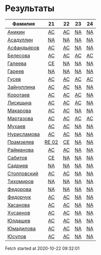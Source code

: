 # Результаты
Фамилия | 21| 22| 23| 24
---|:---:|:---:|:---:|:---:
[Аникин](Аникин/README.md)  | [AC](Аникин/21.md) | [AC](Аникин/22.md) | [NA](Аникин/23.md) | [NA](Аникин/24.md)
[Асадуллин](Асадуллин/README.md)  | [NA](Асадуллин/21.md) | [NA](Асадуллин/22.md) | [NA](Асадуллин/23.md) | [NA](Асадуллин/24.md)
[Асфандьяров](Асфандьяров/README.md)  | [AC](Асфандьяров/21.md) | [AC](Асфандьяров/22.md) | [NA](Асфандьяров/23.md) | [NA](Асфандьяров/24.md)
[Белесова](Белесова/README.md)  | [AC](Белесова/21.md) | [AC](Белесова/22.md) | [AC](Белесова/23.md) | [AC](Белесова/24.md)
[Галеева](Галеева/README.md)  | [CE](Галеева/21.md) | [NA](Галеева/22.md) | [NA](Галеева/23.md) | [NA](Галеева/24.md)
[Гареев](Гареев/README.md)  | [NA](Гареев/21.md) | [NA](Гареев/22.md) | [NA](Гареев/23.md) | [NA](Гареев/24.md)
[Гусев](Гусев/README.md)  | [AC](Гусев/21.md) | [AC](Гусев/22.md) | [AC](Гусев/23.md) | [AC](Гусев/24.md)
[Зайнуллина](Зайнуллина/README.md)  | [AC](Зайнуллина/21.md) | [AC](Зайнуллина/22.md) | [NA](Зайнуллина/23.md) | [NA](Зайнуллина/24.md)
[Коротаев](Коротаев/README.md)  | [AC](Коротаев/21.md) | [AC](Коротаев/22.md) | [AC](Коротаев/23.md) | [NA](Коротаев/24.md)
[Лисицына](Лисицына/README.md)  | [AC](Лисицына/21.md) | [AC](Лисицына/22.md) | [AC](Лисицына/23.md) | [NA](Лисицына/24.md)
[Макарова](Макарова/README.md)  | [AC](Макарова/21.md) | [AC](Макарова/22.md) | [NA](Макарова/23.md) | [NA](Макарова/24.md)
[Мартазова](Мартазова/README.md)  | [AC](Мартазова/21.md) | [AC](Мартазова/22.md) | [AC](Мартазова/23.md) | [AC](Мартазова/24.md)
[Мухаев](Мухаев/README.md)  | [AC](Мухаев/21.md) | [AC](Мухаев/22.md) | [NA](Мухаев/23.md) | [NA](Мухаев/24.md)
[Нурисламова](Нурисламова/README.md)  | [AC](Нурисламова/21.md) | [AC](Нурисламова/22.md) | [NA](Нурисламова/23.md) | [NA](Нурисламова/24.md)
[Прамзелев](Прамзелев/README.md)  | [RE 02](Прамзелев/21.md) | [CE](Прамзелев/22.md) | [NA](Прамзелев/23.md) | [NA](Прамзелев/24.md)
[Райманова](Райманова/README.md)  | [AC](Райманова/21.md) | [AC](Райманова/22.md) | [NA](Райманова/23.md) | [NA](Райманова/24.md)
[Сабитов](Сабитов/README.md)  | [CE](Сабитов/21.md) | [NA](Сабитов/22.md) | [NA](Сабитов/23.md) | [NA](Сабитов/24.md)
[Садриев](Садриев/README.md)  | [NA](Садриев/21.md) | [NA](Садриев/22.md) | [NA](Садриев/23.md) | [NA](Садриев/24.md)
[Столповский](Столповский/README.md)  | [AC](Столповский/21.md) | [AC](Столповский/22.md) | [NA](Столповский/23.md) | [NA](Столповский/24.md)
[Тихомиров](Тихомиров/README.md)  | [NA](Тихомиров/21.md) | [NA](Тихомиров/22.md) | [NA](Тихомиров/23.md) | [NA](Тихомиров/24.md)
[Федорова](Федорова/README.md)  | [NA](Федорова/21.md) | [NA](Федорова/22.md) | [NA](Федорова/23.md) | [NA](Федорова/24.md)
[Федорчук](Федорчук/README.md)  | [AC](Федорчук/21.md) | [AC](Федорчук/22.md) | [NA](Федорчук/23.md) | [NA](Федорчук/24.md)
[Хасанова](Хасанова/README.md)  | [AC](Хасанова/21.md) | [AC](Хасанова/22.md) | [NA](Хасанова/23.md) | [NA](Хасанова/24.md)
[Хусаенов](Хусаенов/README.md)  | [AC](Хусаенов/21.md) | [AC](Хусаенов/22.md) | [NA](Хусаенов/23.md) | [NA](Хусаенов/24.md)
[Юлдашев](Юлдашев/README.md)  | [AC](Юлдашев/21.md) | [AC](Юлдашев/22.md) | [NA](Юлдашев/23.md) | [NA](Юлдашев/24.md)
[Юмадилова](Юмадилова/README.md)  | [AC](Юмадилова/21.md) | [AC](Юмадилова/22.md) | [NA](Юмадилова/23.md) | [NA](Юмадилова/24.md)
[Юсупов](Юсупов/README.md)  | [AC](Юсупов/21.md) | [AC](Юсупов/22.md) | [NA](Юсупов/23.md) | [NA](Юсупов/24.md)

Fetch started at 2020-10-22 09:32:01
